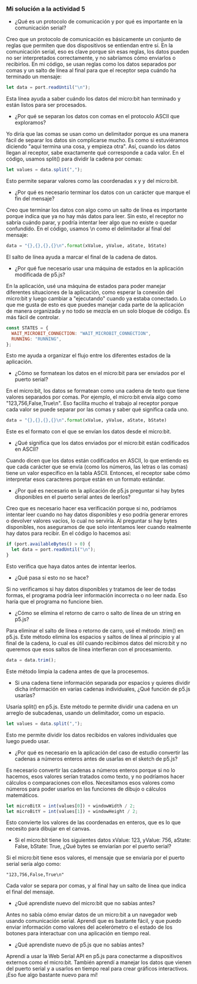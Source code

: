 ### Mi solución a la actividad 5

- ¿Qué es un protocolo de comunicación y por qué es importante en la comunicación serial?

Creo que un protocolo de comunicación es básicamente un conjunto de reglas que permiten que dos dispositivos se entiendan entre sí. En la comunicación serial, eso es clave porque sin esas reglas, los datos pueden no ser interpretados correctamente, y no sabríamos cómo enviarlos o recibirlos. En mi código, se usan reglas como los datos separados por comas y un salto de línea al final para que el receptor sepa cuándo ha terminado un mensaje:

``` js
let data = port.readUntil("\n");
```
Esta línea ayuda a saber cuándo los datos del micro:bit han terminado y están listos para ser procesados.

- ¿Por qué se separan los datos con comas en el protocolo ASCII que exploramos?

Yo diría que las comas se usan como un delimitador porque es una manera fácil de separar los datos sin complicarse mucho. Es como si estuviéramos diciendo "aquí termina una cosa, y empieza otra". Así, cuando los datos llegan al receptor, sabe exactamente qué corresponde a cada valor. En el código, usamos split() para dividir la cadena por comas:

``` js
let values = data.split(",");
```
Esto permite separar valores como las coordenadas x y y del micro:bit.

- ¿Por qué es necesario terminar los datos con un carácter que marque el fin del mensaje?

Creo que terminar los datos con algo como un salto de línea es importante porque indica que ya no hay más datos para leer. Sin esto, el receptor no sabría cuándo parar, y podría intentar leer algo que no existe o quedar confundido. En el código, usamos \n como el delimitador al final del mensaje:
``` python
data = "{},{},{},{}\n".format(xValue, yValue, aState, bState)
```
El salto de línea ayuda a marcar el final de la cadena de datos.

- ¿Por qué fue necesario usar una máquina de estados en la aplicación modificada de p5.js?

En la aplicación, usé una máquina de estados para poder manejar diferentes situaciones de la aplicación, como esperar la conexión del micro:bit y luego cambiar a "ejecutando" cuando ya estaba conectado. Lo que me gusta de esto es que puedes manejar cada parte de la aplicación de manera organizada y no todo se mezcla en un solo bloque de código. Es más fácil de controlar.

``` js
const STATES = {
  WAIT_MICROBIT_CONNECTION: "WAIT_MICROBIT_CONNECTION",
  RUNNING: "RUNNING",
};
``` 
Esto me ayuda a organizar el flujo entre los diferentes estados de la aplicación.

- ¿Cómo se formatean los datos en el micro:bit para ser enviados por el puerto serial?

En el micro:bit, los datos se formatean como una cadena de texto que tiene valores separados por comas. Por ejemplo, el micro:bit envía algo como "123,756,False,True\n". Eso facilita mucho el trabajo al receptor porque cada valor se puede separar por las comas y saber qué significa cada uno.

``` python
data = "{},{},{},{}\n".format(xValue, yValue, aState, bState)
```
Este es el formato con el que se envían los datos desde el micro:bit.

- ¿Qué significa que los datos enviados por el micro:bit están codificados en ASCII?

Cuando dicen que los datos están codificados en ASCII, lo que entiendo es que cada carácter que se envía (como los números, las letras o las comas) tiene un valor específico en la tabla ASCII. Entonces, el receptor sabe cómo interpretar esos caracteres porque están en un formato estándar.

- ¿Por qué es necesario en la aplicación de p5.js preguntar si hay bytes disponibles en el puerto serial antes de leerlos?

Creo que es necesario hacer esa verificación porque si no, podríamos intentar leer cuando no hay datos disponibles y eso podría generar errores o devolver valores vacíos, lo cual no serviría. Al preguntar si hay bytes disponibles, nos aseguramos de que solo intentamos leer cuando realmente hay datos para recibir. En el código lo hacemos así:

``` js
if (port.availableBytes() > 0) {
  let data = port.readUntil("\n");
}
```
Esto verifica que haya datos antes de intentar leerlos.

- ¿Qué pasa si esto no se hace?

Si no verificamos si hay datos disponibles y tratamos de leer de todas formas, el programa podría leer información incorrecta o no leer nada. Eso haría que el programa no funcione bien.

- ¿Cómo se elimina el retorno de carro o salto de línea de un string en p5.js?

Para eliminar el salto de línea o retorno de carro, usé el método .trim() en p5.js. Este método elimina los espacios y saltos de línea al principio y al final de la cadena, lo cual es útil cuando recibimos datos del micro:bit y no queremos que esos saltos de línea interfieran con el procesamiento.

``` js
data = data.trim();
```
Este método limpia la cadena antes de que la procesemos.

- Si una cadena tiene información separada por espacios y quieres dividir dicha información en varias cadenas individuales, ¿Qué función de p5.js usarías?

Usaría split() en p5.js. Este método te permite dividir una cadena en un arreglo de subcadenas, usando un delimitador, como un espacio.

``` js
let values = data.split(",");
```
Esto me permite dividir los datos recibidos en valores individuales que luego puedo usar.

- ¿Por qué es necesario en la aplicación del caso de estudio convertir las cadenas a números enteros antes de usarlas en el sketch de p5.js?

Es necesario convertir las cadenas a números enteros porque si no lo hacemos, esos valores serían tratados como texto, y no podríamos hacer cálculos o comparaciones con ellos. Necesitamos esos valores como números para poder usarlos en las funciones de dibujo o cálculos matemáticos.

``` js
let microBitX = int(values[0]) + windowWidth / 2;
let microBitY = int(values[1]) + windowHeight / 2;
```
Esto convierte los valores de las coordenadas en enteros, que es lo que necesito para dibujar en el canvas.

- Si el micro:bit tiene los siguientes datos xValue: 123, yValue: 756, aState: False, bState: True, ¿Qué bytes se enviarían por el puerto serial?

Si el micro:bit tiene esos valores, el mensaje que se enviaría por el puerto serial sería algo como:

```
"123,756,False,True\n"
```
Cada valor se separa por comas, y al final hay un salto de línea que indica el final del mensaje.

- ¿Qué aprendiste nuevo del micro:bit que no sabías antes?

Antes no sabía cómo enviar datos de un micro:bit a un navegador web usando comunicación serial. Aprendí que es bastante fácil, y que puedo enviar información como valores del acelerómetro o el estado de los botones para interactuar con una aplicación en tiempo real.

- ¿Qué aprendiste nuevo de p5.js que no sabías antes?

Aprendí a usar la Web Serial API en p5.js para conectarme a dispositivos externos como el micro:bit. También aprendí a manejar los datos que vienen del puerto serial y a usarlos en tiempo real para crear gráficos interactivos. ¡Eso fue algo bastante nuevo para mí!
